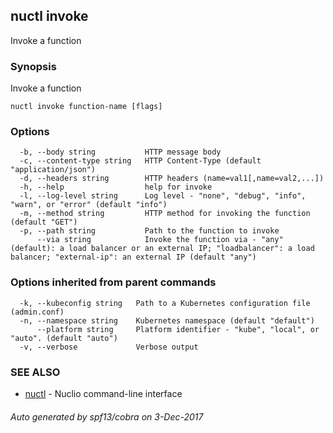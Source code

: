 ## nuctl invoke

Invoke a function

### Synopsis


Invoke a function

```
nuctl invoke function-name [flags]
```

### Options

```
  -b, --body string           HTTP message body
  -c, --content-type string   HTTP Content-Type (default "application/json")
  -d, --headers string        HTTP headers (name=val1[,name=val2,...])
  -h, --help                  help for invoke
  -l, --log-level string      Log level - "none", "debug", "info", "warn", or "error" (default "info")
  -m, --method string         HTTP method for invoking the function (default "GET")
  -p, --path string           Path to the function to invoke
      --via string            Invoke the function via - "any" (default): a load balancer or an external IP; "loadbalancer": a load balancer; "external-ip": an external IP (default "any")
```

### Options inherited from parent commands

```
  -k, --kubeconfig string   Path to a Kubernetes configuration file (admin.conf)
  -n, --namespace string    Kubernetes namespace (default "default")
      --platform string     Platform identifier - "kube", "local", or "auto". (default "auto")
  -v, --verbose             Verbose output
```

### SEE ALSO
* [nuctl](nuctl.md)	 - Nuclio command-line interface

###### Auto generated by spf13/cobra on 3-Dec-2017

